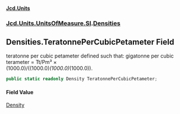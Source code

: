 #### [Jcd.Units](index.md 'index')
### [Jcd.Units.UnitsOfMeasure.SI](Jcd.Units.UnitsOfMeasure.SI.md 'Jcd.Units.UnitsOfMeasure.SI').[Densities](Densities.md 'Jcd.Units.UnitsOfMeasure.SI.Densities')

## Densities.TeratonnePerCubicPetameter Field

teratonne per cubic petameter defined such that: gigatonne per cubic terameter = Tt/Pm³ ×  
(1000.0)/((1000.0)*(1000.0)*(1000.0)).

```csharp
public static readonly Density TeratonnePerCubicPetameter;
```

#### Field Value
[Density](Density.md 'Jcd.Units.UnitTypes.Density')